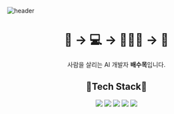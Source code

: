 ![header](https://capsule-render.vercel.app/api?type=waving&color=0:00ff33,100:cc9900&height=300&section=header&text=수목의%20코드밭🌱&fontSize=80&animation=fadeIn&fontColor=ffffff&fontAlignY=45&desc=밀알%20프로젝트&descAlignY=60&descSize=16)

<div align="center">
<h1> 🧫 → 💻 → 👨🏻‍⚕️ → 🤕 </h1>           
사람을 살리는 AI 개발자 <strong>배수목</strong>입니다.
</div>
<div align = "center">
<h2>🔨Tech Stack🔧</h2>
<img src="https://img.shields.io/badge/Python-ffcc33?style=flat&logo=Python&logoColor=3776ab"/>
<img src="https://img.shields.io/badge/Tableau-333366?style=flat&logo=Tableau&logoColor=e97627"/>
<img src="https://img.shields.io/badge/scikit-learn-white?style=flat&logo=scikit-learn&logoColor=f7931e"/>
<img src="https://img.shields.io/badge/TensorFlow-ff6f00?style=flat&logo=TensorFlow&logoColor=white"/>
<img src="https://img.shields.io/badge/MySQL-4479a1?style=flat&logo=MySQL&logoColor=ff9900"/>
  


  
  
</div>
